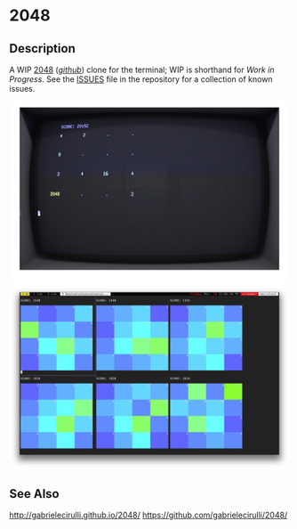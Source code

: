 # 2048

## Description

A WIP [2048][1] ([_github_][2]) clone for the terminal; WIP is shorthand for _Work in Progress_.
See the [ISSUES][3] file in the repository for a collection of known issues.

![Screenshot](Screenshot.png)
![How To Lose 6 Games at Once!](Screenshot_how_to_lose_6_games_at_once.png)

## See Also

http://gabrielecirulli.github.io/2048/
https://github.com/gabrielecirulli/2048/

  [1]: http://gabrielecirulli.github.io/2048/
  [2]: https://github.com/gabrielecirulli/2048/
  [3]: /ISSUES
